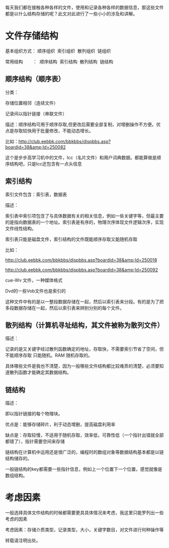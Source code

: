<!-- title: 文件存储结构的基本形式及考虑因素 -->
<!-- date: 2011/1/8-->
<!-- state: published -->

每天我们都在接触各种各样的文件，使用和记录各种各样的数据信息，那这些文件都是以什么结构存储的呢？此文对此进行了一些小小的涉及和讲解。

<!--more-->

# 文件存储结构

基本组织方式： 顺序组织  索引组织  散列组织  链组织

常用结构        ：  顺序结构  索引结构  散列结构  链结构

## 顺序结构（顺序表）

分类：

存储位置相邻（连续文件）

记录间以指针链接（串联文件）

描述：顺序结构可用于顺序存取,但更改后需要全部复制，对增删操作不方便。优点是存取较快用于批量修改，不能动态增长。

比如：http://club.eebbk.com/bbkbbs/dispbbs.asp?boardid=38&amp;Id=250082

这个是步步高学习机中的文件，lcc（名片文件）和用户词典数据。都能算做是顺序结构吧，只是lcc还包含有一点头信息

## 索引结构

索引文件包含：索引表，数据表

描述：

索引表中索引项包含了与具体数据有关的相关信息，例如一些关键字等，但最主要的是指向数据表的一个地址。索引表是有序的，物理次序体现文件逻辑次序，实现文件线性结构。

索引表只能是磁盘文件，索引结构的文件既能顺序存取又能随机存取

比如：

http://club.eebbk.com/bbkbbs/dispbbs.asp?boardid=38&amp;Id=250018

http://club.eebbk.com/bbkbbs/dispbbs.asp?boardid=38&amp;Id=250092

cue-Wv 文件，一种媒体格式

Dvd的一些Vob文件也是索引的

这种文件中有的是以一整段数据存储在一起，然后以索引表来分段。有的是为了把多段数据存储在一起，然后以索引表来辨别分别的每个文件。

## 散列结构（计算机寻址结构，其文件被称为散列文件）

描述：

记录的是又关键字经过散列函数确定的地址，存取快，不需要索引节省了空间，但不能顺序存取 只能随机。RAM 随机存取的。

具体哪些文件是我也不清楚，因为一般哪些文件结构都比较难弄的清楚，必须要知道散列函数才能确定其数据结构。

## 链结构

描述：

即以指针链接的每个物理块。

优点是：能够存储碎片，利于动态增删，提高磁盘利用率

缺点是：存取较慢，不适用于随机存取，效率低，可靠性低（一个指针出错就全部都错了），指针需要空间来存储

链结构在计算机中运用还是很广泛的，编程时的数组对象等数据结构基本都是以链结构储存的。

一般链结构的key都需要一些指针信息，例如上一个位置下一个位置，感觉就像是数组结构。

# 考虑因素

一般选择具体文件结构的时候都需要更具具体情况来考虑，我这里只能罗列出一些考虑的因素

考虑因素：存储介质类型，记录类型，大小，关键字数目，对文件进行何种操作等

转载请注明出处。